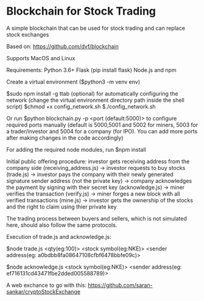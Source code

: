 # Blockchain for Stock Trading
A simple blockchain that can be used for stock trading and can replace stock exchanges

Based on: https://github.com/dvf/blockchain

Supports MacOS and Linux

Requirements:
Python 3.6+
Flask (pip install flask)
Node.js and npm

Create a virtual environment ($python3 -m venv env)

$sudo npm install -g ttab (optional) for automatically configuring the network (change the virtual environment directory path inside the shell script)
$chmod +x config_network.sh
$./config_network.sh 

Or run $python blockchain.py -p <port (default:5000)> to configure required ports manually
(default is 5000,5001 and 5002 for miners,
5003 for a trader/investor
and 5004 for a company (for IPO). You can add more ports after making changes in the code accordingly)

For adding the required node modules, run $npm install 

Initial public offering procedure: investor gets receiving address from the company side (receiving_address.js) -> investor requests to buy stocks (trade.js) -> investor pays the company with their newly generated signature sender address (not the private key) -> company acknowledges the payment by signing with their secret key (acknowledge.js) -> miner verifies the transaction (verify.js) -> miner forges a new block with all verified transactions (mine.js) -> investor gets the ownership of the stocks and the right to claim using thier private key 

The trading process between buyers and sellers, which is not simulated here, should also follow the same protocols.

Execution of trade.js and acknowledge.js: 

$node trade.js <qty(eg:100)> <stock symbol(eg:NKE)> <sender address(eg: a0bdbb8fa08647108cfbf6478bbfe09c)>
  
$node acknowledge.js <stock symbol(eg:NKE)> <sender address(eg: ef716131cd43471fbe2dded005588789)>

A web exchance to go with this: https://github.com/saran-sankar/cryptoStockExchange
